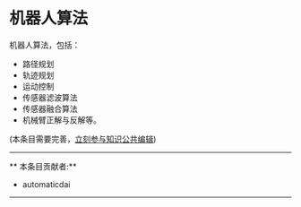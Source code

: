 # 机器人算法

机器人算法，包括：

- 路径规划
- 轨迹规划
- 运动控制
- 传感器滤波算法
- 传感器融合算法
- 机械臂正解与反解等。

(本条目需要完善，[立刻参与知识公共编辑](/contribute/))

---

** 本条目贡献者:**

- automaticdai

---
